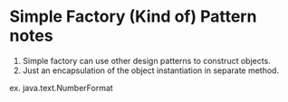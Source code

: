 # Simple Factory (Kind of) Pattern notes

1. Simple factory can use other design patterns to construct objects.
1. Just an encapsulation of the object instantiation in separate method.

ex. java.text.NumberFormat
